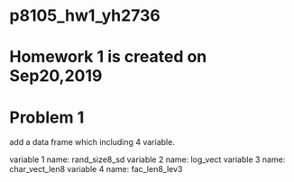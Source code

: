 # p8105_hw1_yh2736

# Homework 1 is created on Sep20,2019

# Problem 1

add a data frame which including 4 variable.

variable 1 name: rand_size8_sd
variable 2 name: log_vect
variable 3 name: char_vect_len8
variable 4 name: fac_len8_lev3

